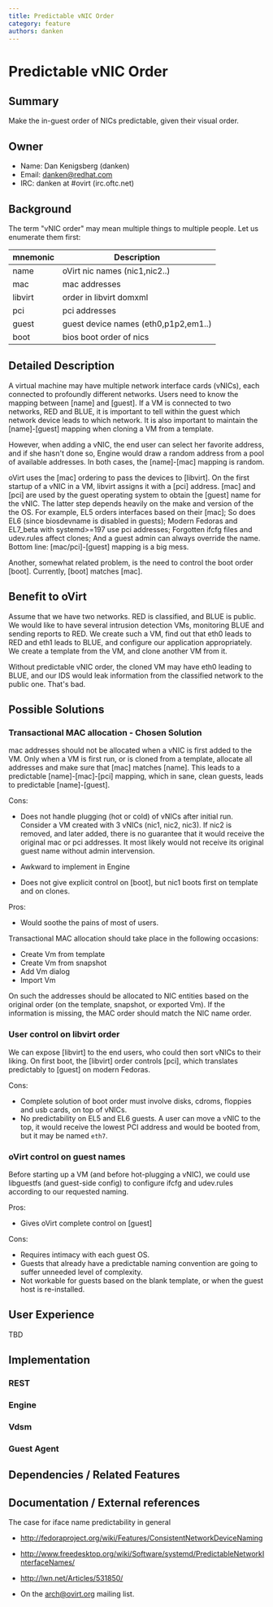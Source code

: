 ```yaml
---
title: Predictable vNIC Order
category: feature
authors: danken
---
```


# Predictable vNIC Order

## Summary

Make the in-guest order of NICs predictable, given their visual order.

## Owner

*   Name: Dan Kenigsberg (danken)
*   Email: <danken@redhat.com>
*   IRC: danken at #ovirt (irc.oftc.net)

## Background

The term "vNIC order" may mean multiple things to multiple people. Let us enumerate them first:

| mnemonic | Description                          |
|----------|--------------------------------------|
| name     | oVirt nic names (nic1,nic2..)        |
| mac      | mac addresses                        |
| libvirt  | order in libvirt domxml              |
| pci      | pci addresses                        |
| guest    | guest device names (eth0,p1p2,em1..) |
| boot     | bios boot order of nics              |

## Detailed Description

A virtual machine may have multiple network interface cards (vNICs), each connected to profoundly different networks. Users need to know the mapping between [name] and [guest]. If a VM is connected to two networks, RED and BLUE, it is important to tell within the guest which network device leads to which network. It is also important to maintain the [name]-[guest] mapping when cloning a VM from a template.

However, when adding a vNIC, the end user can select her favorite address, and if she hasn't done so, Engine would draw a random address from a pool of available addresses. In both cases, the [name]-[mac] mapping is random.

oVirt uses the [mac] ordering to pass the devices to [libvirt]. On the first startup of a vNIC in a VM, libvirt assigns it with a [pci] address. [mac] and [pci] are used by the guest operating system to obtain the [guest] name for the vNIC. The latter step depends heavily on the make and version of the the OS. For example, EL5 orders interfaces based on their [mac]; So does EL6 (since biosdevname is disabled in guests); Modern Fedoras and EL7_beta with systemd>=197 use pci addresses; Forgotten ifcfg files and udev.rules affect clones; And a guest admin can always override the name. Bottom line: [mac/pci]-[guest] mapping is a big mess.

Another, somewhat related problem, is the need to control the boot order [boot]. Currently, [boot] matches [mac].

## Benefit to oVirt

Assume that we have two networks. RED is classified, and BLUE is public. We would like to have several intrusion detection VMs, monitoring BLUE and sending reports to RED. We create such a VM, find out that eth0 leads to RED and eth1 leads to BLUE, and configure our application appropriately. We create a template from the VM, and clone another VM from it.

Without predictable vNIC order, the cloned VM may have eth0 leading to BLUE, and our IDS would leak information from the classified network to the public one. That's bad.

## Possible Solutions

### Transactional MAC allocation - Chosen Solution

mac addresses should not be allocated when a vNIC is first added to the VM. Only when a VM is first run, or is cloned from a template, allocate all addresses and make sure that [mac] matches [name]. This leads to a predictable [name]-[mac]-[pci] mapping, which in sane, clean guests, leads to predictable [name]-[guest].

Cons:

*   Does not handle plugging (hot or cold) of vNICs after initial run. Consider a VM created with 3 vNICs (nic1, nic2, nic3). If nic2 is removed, and later added, there is no guarantee that it would receive the original mac or pci addresses. It most likely would not receive its original guest name without admin intervension.

<!-- -->

*   Awkward to implement in Engine

<!-- -->

*   Does not give explicit control on [boot], but nic1 boots first on template and on clones.

Pros:

*   Would soothe the pains of most of users.

Transactional MAC allocation should take place in the following occasions:

*   Create Vm from template
*   Create Vm from snapshot
*   Add Vm dialog
*   Import Vm

On such the addresses should be allocated to NIC entities based on the original order (on the template, snapshot, or exported Vm). If the information is missing, the MAC order should match the NIC name order.

### User control on libvirt order

We can expose [libvirt] to the end users, who could then sort vNICs to their liking. On first boot, the [libvirt] order controls [pci], which translates predictably to [guest] on modern Fedoras.

Cons:

*   Complete solution of boot order must involve disks, cdroms, floppies and usb cards, on top of vNICs.
*   No predictability on EL5 and EL6 guests. A user can move a vNIC to the top, it would receive the lowest PCI address and would be booted from, but it may be named `eth7`.

### oVirt control on guest names

Before starting up a VM (and before hot-plugging a vNIC), we could use libguestfs (and guest-side config) to configure ifcfg and udev.rules according to our requested naming.

Pros:

*   Gives oVirt complete control on [guest]

Cons:

*   Requires intimacy with each guest OS.
*   Guests that already have a predictable naming convention are going to suffer unneeded level of complexity.
*   Not workable for guests based on the blank template, or when the guest host is re-installed.

## User Experience

TBD

## Implementation

### REST

### Engine

### Vdsm

### Guest Agent

## Dependencies / Related Features

## Documentation / External references

The case for iface name predictability in general

*   <http://fedoraproject.org/wiki/Features/ConsistentNetworkDeviceNaming>
*   <http://www.freedesktop.org/wiki/Software/systemd/PredictableNetworkInterfaceNames/>
*   <http://lwn.net/Articles/531850/>


*   On the arch@ovirt.org mailing list.

